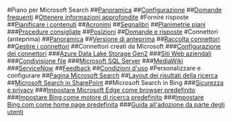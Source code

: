 #Piano per Microsoft Search
##[Panoramica](overview-microsoft-search.md)
##[Configurazione](setup-microsoft-search.md)
##[Domande frequenti](faqs.md)
#[Ottenere informazioni approfondite](get-insights.md)
#Fornire risposte
##[Pianificare i contenuti](plan-your-content.md)
##[Acronimi](manage-acronyms.md)
##[Segnalibri](manage-bookmarks.md)
##[Planimetrie piani](manage-floorplans.md)
###[Procedure consigliate](floorplans-bestpractices.md)
##[Posizioni](manage-locations.md)
##[Domande e risposte](manage-qas.md)
#Connettori (anteprima)
##[Panoramica](connectors-overview.md)
##[Versione di anteprima](connectors-preview.md)
##[Raccolta connettori](connectors-gallery.md)
##[Gestire i connettori](manage-connector.md)
##Connettori creati da Microsoft
###[Configurazione dei connettori](configure-connector.md)
###[Azure Data Lake Storage Gen2](azure-data-lake-connector.md)
###[Siti Web aziendali](enterprise-web-connector.md)
###[Condivisione file](file-share-connector.md)
###[Microsoft SQL Server](MSSQL-connector.md)
###[MediaWiki](mediawiki-connector.md)
###[ServiceNow](servicenow-connector.md)
##[Feedback](connectors-feedback.md)
##[Condizioni d'uso](terms-of-use.md)
#Personalizzare e configurare
##[Pagina Microsoft Search](customize-search-page.md)
##[Layout dei risultati della ricerca](customize-results-layout.md)
##[Microsoft Search in SharePoint](get-started-search-in-sharepoint-online.md)
##Microsoft Search in Bing
###[Sicurezza e privacy](security-for-search.md)
###[Impostare Microsoft Edge come browser predefinito](set-default-browser.md)
###[Impostare Bing come motore di ricerca predefinito](set-default-search-engine.md)
###[Impostare Bing.com come home page predefinita](set-default-homepage.md)
###[Guida all'adozione da parte degli utenti](user-adoption-guide.md)